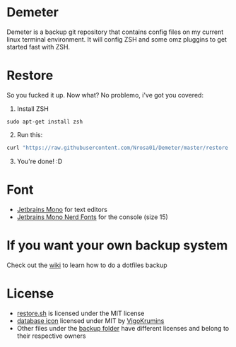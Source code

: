 # Demeter

Demeter is a backup git repository that contains config files on my current
linux terminal environment. It will config ZSH and some omz pluggins to get started fast with ZSH.

# Restore

So you fucked it up. Now what? No problemo, i've got you covered:

1. Install ZSH
```
sudo apt-get install zsh
```
2. Run this:

```bash
curl "https://raw.githubusercontent.com/Nrosa01/Demeter/master/restore.sh" | bash
```

3. You're done! :D 

# Font

- [Jetbrains Mono](https://www.jetbrains.com/es-es/lp/mono/) for text editors
- [Jetbrains Mono Nerd Fonts](https://www.nerdfonts.com/font-downloads) for the
  console (size 15)


# If you want your own backup system

Check out the [wiki](https://github.com/Altair-Bueno/Demeter/wiki) to learn how
to do a dotfiles backup

# License

- [restore.sh](restore.sh) is licensed under the MIT license
- [database icon](Icon?) licensed under MIT by
  [VigoKrumins](https://github.com/VigoKrumins/folder-icons/)
- Other files under the [backup folder](backup/) have different licenses and
  belong to their respective owners
